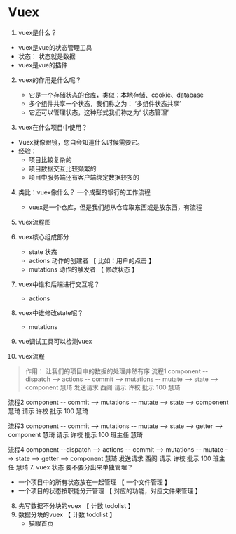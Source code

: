 # Vuex 
1. vuex是什么？
  - vuex是vue的状态管理工具
  - 状态： 状态就是数据
  - vuex是vue的插件

2. vuex的作用是什么呢？
   - 它是一个存储状态的仓库，类似：本地存储、cookie、database
   - 多个组件共享一个状态，我们称之为： ‘多组件状态共享’
   - 它还可以管理状态，这种形式我们称之为‘ 状态管理’  

3. vuex在什么项目中使用？
  - Vuex就像眼镜，您自会知道什么时候需要它。
  - 经验：
    - 项目比较复杂的
    - 项目数据交互比较频繁的
    - 项目中服务端还有客户端绑定数据较多的

4. 类比：vuex像什么？  一个成型的银行的工作流程 
   - vuex是一个仓库，但是我们想从仓库取东西或是放东西，有流程

5. vuex流程图
  1. vuex核心组成部分
      -  state  状态
      -  actions 动作的创建者 【 比如：用户的点击 】
      -  mutations 动作的触发者 【 修改状态 】
  2. vuex中谁和后端进行交互呢？
      - actions 
  3. vuex中谁修改state呢？
      - mutations  
  4. vue调试工具可以检测vuex
6. vuex流程
  > 作用： 让我们的项目中的数据的处理井然有序
  流程1
  component -- dispatch -->  actions -- commit --> mutations -- mutate --> state --> component
    慧琦        发送请求        西阁       请示         许校       批示        100        慧琦
  
  流程2
  component -- commit --> mutations -- mutate --> state --> component
    慧琦         请示         许校       批示        100        慧琦
  
  流程3
  component -- commit --> mutations -- mutate --> state -->  getter --> component
    慧琦         请示         许校       批示        100       班主任           慧琦
  
  流程4
  component --dispatch -->  actions -- commit --> mutations -- mutate --> state -->  getter --> component
    慧琦       发送请求        西阁       请示         许校       批示        100       班主任           慧琦
7. vuex 状态 要不要分出来单独管理？
   - 一个项目中的所有状态放在一起管理 【 一个文件管理 】 
   - 一个项目的状态按职能分开管理 【 对应的功能，对应文件来管理 】


8. 先写数据不分块的vuex 【 计数 todolist 】
9. 数据分块的vuex   【 计数 todolist 】
    - 猫眼首页
    
    